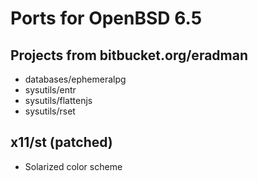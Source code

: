 Ports for OpenBSD 6.5
=====================

Projects from bitbucket.org/eradman
-----------------------------------

* databases/ephemeralpg
* sysutils/entr
* sysutils/flattenjs
* sysutils/rset

x11/st (patched)
------

* Solarized color scheme
